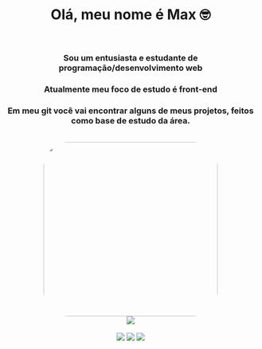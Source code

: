 <h1 align = center >Olá, meu nome é Max 🤓</h1> <br>
<h3 align = center >Sou um entusiasta e estudante de programação/desenvolvimento web</h3>
<h3 align = center >Atualmente meu foco de estudo é front-end</h3>
<h3 align = center >Em meu git você vai encontrar alguns de meus projetos, feitos como base de estudo da área.</h3> <br>
<div align="center">
  <img align="center"  width="350" style="border-radius:50px;" src="https://cdn.discordapp.com/attachments/958730643834044417/1046087957641166868/ezgif-1-ab386801c2.gif">
</div>


<div align = "center">
  <img src = "https://github-readme-stats.vercel.app/api?username=deevmax&show_icons=true&theme=midnight-purple">
  
  
</div> <br>

<div align = 'center'>
  <img src = "https://img.shields.io/badge/HTML-239120?style=for-the-badge&logo=html5&logoColor=white">
  <img src = "https://img.shields.io/badge/CSS-239120?&style=for-the-badge&logo=css3&logoColor=white">
  <img src = "https://img.shields.io/badge/JavaScript-F7DF1E?style=for-the-badge&logo=javascript&logoColor=black">
 

</div>
